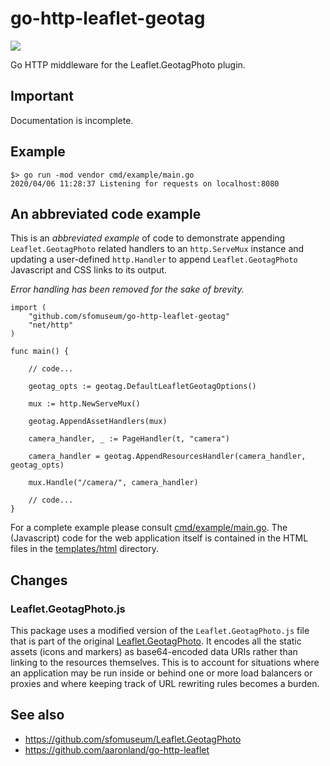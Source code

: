 # go-http-leaflet-geotag

![](docs/images/camera_sfo.png)

Go HTTP middleware for the Leaflet.GeotagPhoto plugin.

## Important

Documentation is incomplete.

## Example

```
$> go run -mod vendor cmd/example/main.go 
2020/04/06 11:28:37 Listening for requests on localhost:8080
```

## An abbreviated code example

This is an _abbreviated example_ of code to demonstrate appending `Leaflet.GeotagPhoto` related handlers to an `http.ServeMux` instance and updating a user-defined `http.Handler` to append `Leaflet.GeotagPhoto` Javascript and CSS links to its output.

_Error handling has been removed for the sake of brevity._

```
import (
	"github.com/sfomuseum/go-http-leaflet-geotag"
	"net/http"
)

func main() {

	// code...
     	
	geotag_opts := geotag.DefaultLeafletGeotagOptions()
	
	mux := http.NewServeMux()

	geotag.AppendAssetHandlers(mux)

	camera_handler, _ := PageHandler(t, "camera")

	camera_handler = geotag.AppendResourcesHandler(camera_handler, geotag_opts)

	mux.Handle("/camera/", camera_handler)

	// code...
}	
```

For a complete example please consult [cmd/example/main.go](cmd/example/main.go). The (Javascript) code for the web application itself is contained in the HTML files in the [templates/html](templates/html) directory.

## Changes

### Leaflet.GeotagPhoto.js

This package uses a modified version of the `Leaflet.GeotagPhoto.js` file that is part of the original [Leaflet.GeotagPhoto](https://github.com/sfomuseum/Leaflet.GeotagPhoto). It encodes all the static assets (icons and markers) as base64-encoded data URIs rather than linking to the resources themselves. This is to account for situations where an application may be run inside or behind one or more load balancers or proxies and where keeping track of URL rewriting rules becomes a burden.

## See also

* https://github.com/sfomuseum/Leaflet.GeotagPhoto
* https://github.com/aaronland/go-http-leaflet